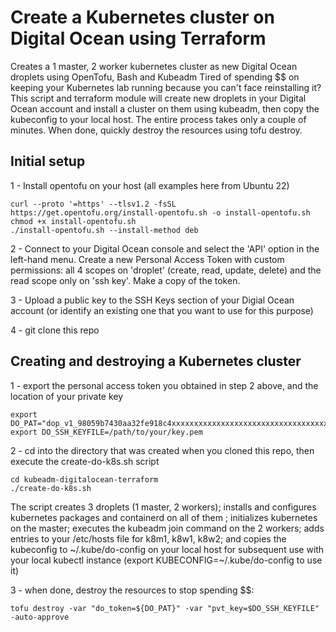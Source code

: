 # Create a Kubernetes cluster on Digital Ocean using Terraform
Creates a 1 master, 2 worker kubernetes cluster as new Digital Ocean droplets using OpenTofu, Bash and Kubeadm
Tired of spending $$ on keeping your Kubernetes lab running because you can't face reinstalling it? This script and terraform module will create new droplets in your Digital Ocean account and install a cluster on them using kubeadm, then copy the kubeconfig to your local host. The entire process takes only a couple of minutes. When done, quickly destroy the resources using tofu destroy. 


## Initial setup
1 - Install opentofu on your host (all examples here from Ubuntu 22)
```
curl --proto '=https' --tlsv1.2 -fsSL https://get.opentofu.org/install-opentofu.sh -o install-opentofu.sh
chmod +x install-opentofu.sh
./install-opentofu.sh --install-method deb
```
2 - Connect to your Digital Ocean console and select the 'API' option in the left-hand menu. Create a new Personal Access Token with custom permissions: all 4 scopes on 'droplet' (create, read, update, delete) and the read scope only on 'ssh key'. Make a copy of the token.

3 - Upload a public key to the SSH Keys section of your Digial Ocean account (or identify an existing one that you want to use for this purpose)

4 - git clone this repo

## Creating and destroying a Kubernetes cluster

1 - export the personal access token you obtained in step 2 above, and the location of your private key
```
export DO_PAT="dop_v1_98059b7430aa32fe918c4xxxxxxxxxxxxxxxxxxxxxxxxxxxxxxxxxxxxxx"
export DO_SSH_KEYFILE=/path/to/your/key.pem
```
2 - cd into the directory that was created when you cloned this repo, then execute the create-do-k8s.sh script
```
cd kubeadm-digitalocean-terraform
./create-do-k8s.sh
```
The script creates 3 droplets (1 master, 2 workers); installs and configures kubernetes packages and containerd on all of them ; initializes kubernetes on the master; executes the kubeadm join command on the 2 workers; adds entries to your /etc/hosts file for k8m1, k8w1, k8w2; and copies the kubeconfig to ~/.kube/do-config on your local host for subsequent use with your local kubectl instance (export KUBECONFIG=~/.kube/do-config to use it)

3 - when done, destroy the resources to stop spending $$:
```
tofu destroy -var "do_token=${DO_PAT}" -var "pvt_key=$DO_SSH_KEYFILE" -auto-approve
```
